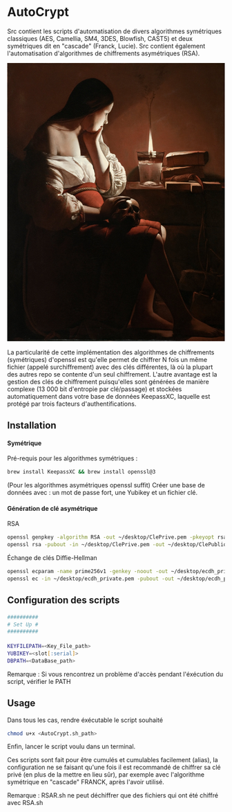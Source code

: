 # AutoCrypt
Src contient les scripts d'automatisation de divers algorithmes symétriques classiques (AES, Camellia, SM4, 3DES, Blowfish, CAST5) et deux symétriques dit  en "cascade" (Franck, Lucie). Src contient également l'automatisation d'algorithmes de chiffrements asymétriques (RSA).

![E.Delacroix](Madelaine.jpeg)

La particularité de cette implémentation des algorithmes de chiffrements (symétriques) d'openssl est qu'elle permet de chiffrer N fois un même fichier (appelé surchiffrement) avec des clés différentes, là où la plupart des autres repo se contente d'un seul chiffrement. L'autre avantage est la gestion des clés de chiffrement puisqu'elles sont générées de manière complexe (13 000 bit d'entropie par clé/passage) et stockées automatiquement dans votre base de données KeepassXC, laquelle est protégé par trois facteurs d'authentifications. 


## Installation

#### Symétrique
Pré-requis pour les algorithmes symétriques :

```zsh
brew install KeepassXC && brew install openssl@3 
```
(Pour les algorithmes asymétriques openssl suffit)
Créer une base de données avec : un mot de passe fort, une Yubikey et un fichier clé.

#### Génération de clé asymétrique
 
RSA
```zsh
openssl genpkey -algorithm RSA -out ~/desktop/ClePrive.pem -pkeyopt rsa_keygen_bits:4096
openssl rsa -pubout -in ~/desktop/ClePrive.pem -out ~/desktop/ClePublique.pem
```
Échange de clés Diffie-Hellman
```zsh
openssl ecparam -name prime256v1 -genkey -noout -out ~/desktop/ecdh_private.pem
openssl ec -in ~/desktop/ecdh_private.pem -pubout -out ~/desktop/ecdh_public.pem
```
## Configuration des scripts

```zsh
##########
# Set Up #
##########

KEYFILEPATH=<Key_File_path>
YUBIKEY=<slot[:serial]>
DBPATH=<DataBase_path>
```
Remarque : Si vous rencontrez un problème d'accès pendant l'éxécution du script, vérifier le PATH

## Usage

Dans tous les cas, rendre éxécutable le script souhaité
```zsh
chmod u+x <AutoCrypt.sh_path>
``` 

Enfin, lancer le script voulu dans un terminal.

Ces scripts sont fait pour être cumulés et cumulables facilement (alias), la configuration ne se faisant qu'une fois il est recommandé de chiffrer sa clé privé (en plus de la mettre en lieu sûr), par exemple avec l'algorithme symétrique en "cascade" FRANCK, après l'avoir utilisé.

Remarque : RSAR.sh ne peut déchiffrer que des fichiers qui ont été chiffré avec RSA.sh
